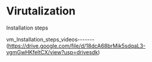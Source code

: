 # Virutalization
Installation steps

vm_Installation_steps_videos-------
(https://drive.google.com/file/d/18dcA68brMik5sdqaL3-vgmGwHKfeltCX/view?usp=drivesdk)
